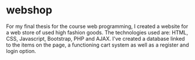 # webshop
 For my final thesis for the course web programming, I created a website for a web store of used high fashion goods. The technologies used are: HTML, CSS, Javascript, Bootstrap, PHP and AJAX. I've created a database linked to the items on the page, a functioning cart system as well as a register and login option.  
